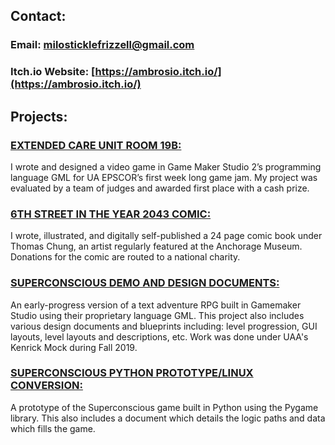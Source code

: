 ## Contact: 
### Email: [milosticklefrizzell@gmail.com](mailto:milosticklefrizzell@gmail.com)
### Itch.io Website: [https://ambrosio.itch.io/](https://ambrosio.itch.io/)

## Projects:

### [EXTENDED CARE UNIT ROOM 19B: ](https://ambrosio.itch.io/extended-care-unit-room-19b)
I wrote and designed a video game in Game Maker Studio 2’s programming language GML for UA EPSCOR’s first week long game jam. My project was evaluated by a team of judges and awarded first place with a cash prize.

### [6TH STREET IN THE YEAR 2043 COMIC: ](https://ambrosio.itch.io/6th-street-in-the-year-2043)
I wrote, illustrated, and digitally self-published a 24 page comic book under 
Thomas Chung, an artist regularly featured at the Anchorage Museum. Donations for the comic are routed to a national charity. 

### [SUPERCONSCIOUS DEMO AND DESIGN DOCUMENTS: ](https://github.com/cannibalsteven/SUPERCONSCIOUS-GML-DESIGN-DOC) 
An early-progress version of a text adventure RPG built in Gamemaker Studio using their proprietary language GML. This project also includes various design documents and blueprints including: level progression, GUI layouts, level layouts and descriptions, etc. Work was done under UAA's Kenrick Mock during Fall 2019. 

### [SUPERCONSCIOUS PYTHON PROTOTYPE/LINUX CONVERSION: ](https://github.com/cannibalsteven/Superconscious-Python-Prototype)
A prototype of the Superconscious game built in Python using the Pygame library. This also includes a document which details the logic paths and data which fills the game.
